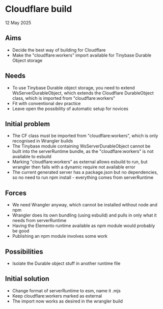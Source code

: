 Cloudflare build
================

12 May 2025

Aims
----

- Decide the best way of building for Cloudflare
- Make the "cloudflare:workers" import available for Tinybase Durable Object storage

Needs
-----
- To use Tinybase Durable object storage, you need to extend WsServerDurableObject, which extends the Cloudflare DurableObject class, which is imported from "cloudflare:workers"
- Fit with conventional dev practice
- Leave open the possibility of automatic setup for novices


Initial problem
------

- The CF class must be imported from "cloudflare:workers", which is only recognised in Wrangler builds
- The Tinybase module containing WsServerDurableObject cannot be built into the serverRuntime bundle, as the "cloudflare:workers" is not available to esbuild
- Marking "cloudflare:workers" as external allows esbuild to run, but wrangler then fails with a dynamic require not available error
- The current generated server has a package.json but no dependencies, so no need to run npm install - everything comes from serverRuntime

Forces
------
- We need Wrangler anyway, which cannot be installed without node and npm
- Wrangler does its own bundling (using esbuild) and pulls in only what it needs from serverRuntime
- Having the Elemento runtime available as npm module would probably be good
- Publishing an npm module involves some work

Possibilities
-------------

- Isolate the Durable object stuff in another runtime file

Initial solution
----------------

- Change format of serverRuntime to esm, name it .mjs
- Keep cloudflare:workers marked as external
- The import now works as desired in the wrangler build
